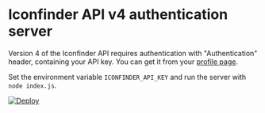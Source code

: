 # Iconfinder API v4 authentication server

Version 4 of the Iconfinder API requires authentication with "Authentication" header, containing your API key. You can get it from your [profile page](https://www.iconfinder.com/account/applications).

Set the environment variable `ICONFINDER_API_KEY` and run the server with `node index.js`.

[![Deploy](https://www.herokucdn.com/deploy/button.svg)](https://heroku.com/deploy)
